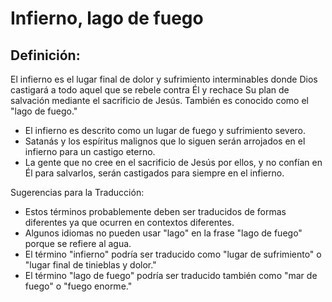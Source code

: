 # Infierno, lago de fuego

## Definición: 

El infierno es el lugar final de dolor y sufrimiento interminables donde Dios castigará a todo aquel que se rebele contra Él y rechace Su plan de salvación mediante el sacrificio de Jesús.  También es conocido como el "lago de fuego."

* El infierno es descrito como un lugar de fuego y sufrimiento severo.
* Satanás y los espíritus malignos que lo siguen serán arrojados en el infierno para un castigo eterno.
* La gente que no cree en el sacrificio de Jesús por ellos, y no confían en Él para salvarlos, serán castigados para siempre en el infierno.

Sugerencias para la Traducción:

* Estos términos probablemente deben ser traducidos de formas diferentes ya que ocurren en contextos diferentes.
* Algunos idiomas no pueden usar "lago" en la frase "lago de fuego" porque se refiere al agua.
* El término "infierno" podría ser traducido como "lugar de sufrimiento" o "lugar final de tinieblas y dolor."
* El término "lago de fuego" podría ser traducido también como "mar de fuego" o "fuego enorme."


